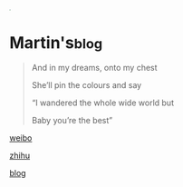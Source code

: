 <img src="https://cdn.jsdelivr.net/gh/lblbk/picgo/work/20201224164001.png " style="zoom:15%" />

# Martin's<small>blog</small>
> And in my dreams, onto my chest
>
> She’ll pin the colours and say
>
> “I wandered the whole wide world but
>
> Baby you’re the best”

[weibo](https://weibo.com/lblbk)

[zhihu](https://www.zhihu.com/people/laibeilaingbaikai)

[blog](https://lblbk.github.io/blog)


